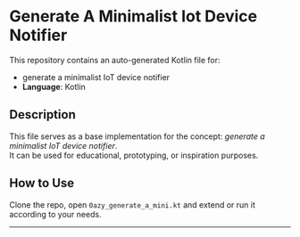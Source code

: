 # Generate A Minimalist Iot Device Notifier

This repository contains an auto-generated Kotlin file for:

- generate a minimalist IoT device notifier
- **Language**: Kotlin

## Description

This file serves as a base implementation for the concept: *generate a minimalist IoT device notifier*.  
It can be used for educational, prototyping, or inspiration purposes.

## How to Use

Clone the repo, open `0azy_generate_a_mini.kt` and extend or run it according to your needs.

---


